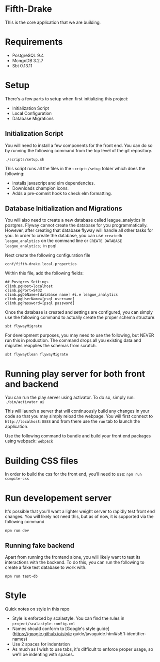 Fifth-Drake
===========
This is the core application that we are building.

# Requirements
 - PostgreSQL 9.4
 - MongoDB 3.2.7
 - Sbt 0.13.11

# Setup
There's a few parts to setup when first initializing this project:
 - Initialization Script
 - Local Configuration
 - Database Migrations

## Initialization Script
You will need to install a few components for the front end. You can do so by
running the following command from the top level of the git repository.

`./scripts/setup.sh`

This script runs all the files in the `scripts/setup` folder which does the
following:
 - Installs javascript and elm dependencies.
 - Downloads champion icons.
 - Adds a pre-commit hook to check elm formatting.

## Database Initialization and Migrations
You will also need to create a new database called league\_analytics in
postgres. Flyway cannot create the database for you programmatically. However,
after creating that database flyway will handle all other tasks for you. In
order to create the database, you can use `createdb league_analytics` on the
command line or `CREATE DATABASE league_analytics;` in psql.

Next create the following configuration file

`conf/fifth-drake.local.properties`

Within this file, add the following fields:

```
## Postgres Settings
climb.pgHost=localhost
climb.pgPort=5432
climb.pgDbName=[database name] #i.e league_analytics
climb.pgUserName=[psql username]
climb.pgPassword=[psql password]
```

Once the database is created and settings are configured, you can simply use the
following command to actually create the proper schema structure:

`sbt flywayMigrate`

For development purposes, you may need to use the following, but NEVER run this
in production. The command drops all you existing data and migrates reapplies
the schemas from scratch.

`sbt flywayClean flywayMigrate`

# Running play server for both front and backend
You can run the play server using activator. To do so, simply run:
`./bin/activator ui`

This will launch a server that will continuously build any changes in your code
so that you may simply reload the webpage. You will first connect to
`http://localhost:8888` and from there use the `run` tab to launch the
application.

Use the following command to bundle and build your front end packages using
webpack:
`webpack`

# Building CSS files
In order to build the css for the front end, you'll need to use:
`npm run compile-css`

# Run developement server
It's possible that you'll want a lighter weight server to rapidly test front end
changes. You will likely not need this, but as of now, it is supported via the
following command.

`npm run dev`

## Running fake backend
Apart from running the frontend alone, you will likely want to test its
interactions with the backend. To do this, you can run the following to create a
fake test database to work with.

`npm run test-db`

# Style
Quick notes on style in this repo
 - Style is enforced by scalastyle. You can find the rules in
   `project/scalastyle-config.xml`
 - Names should conform to [Google's style guide](https://google.github.io/style
guide/javaguide.html#s5.1-identifier-names)
 - Use 2 spaces for indentation
 - As much as I wish to use tabs, it's difficult to enforce proper usage, so
   we'll be indenting with spaces.
